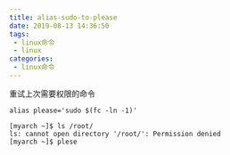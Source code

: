 ```yaml
---
title: alias-sudo-to-please
date: 2019-08-13 14:36:50
tags:
 - linux命令
 - linux
categories:
 - linux命令
---
```



重试上次需要权限的命令
```
alias please='sudo $(fc -ln -1)'
```

```
[myarch ~]$ ls /root/
ls: cannot open directory '/root/': Permission denied
[myarch ~]$ plese

